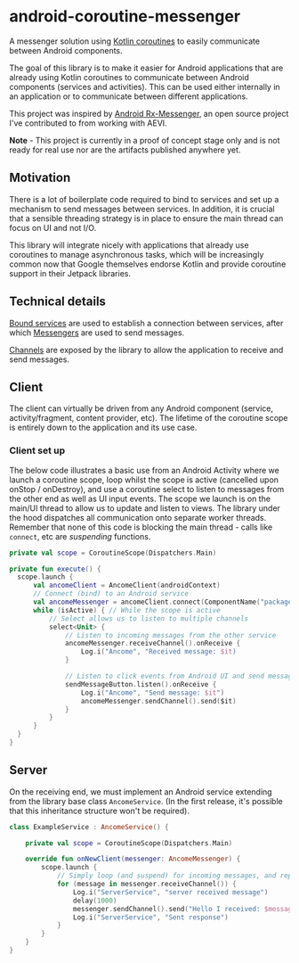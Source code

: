 # android-coroutine-messenger
A messenger solution using [Kotlin coroutines](https://kotlinlang.org/docs/reference/coroutines-overview.html) to easily communicate between Android components.

The goal of this library is to make it easier for Android applications that are already using Kotlin coroutines to communicate between Android components (services and activities). This can be used either internally in an application or to communicate between different applications.

This project was inspired by [Android Rx-Messenger](https://github.com/Aevi-UK/android-rxmessenger), an open source project I've contributed to from working with AEVI.

**Note** - This project is currently in a proof of concept stage only and is not ready for real use nor are the artifacts published anywhere yet.

## Motivation
There is a lot of boilerplate code required to bind to services and set up a mechanism to send messages between services. In addition, it is crucial that a sensible threading strategy is in place to ensure the main thread can focus on UI and not I/O.

This library will integrate nicely with applications that already use coroutines to manage asynchronous tasks, which will be increasingly common now that Google themselves endorse Kotlin and provide coroutine support in their Jetpack libraries.

## Technical details
[Bound services](https://developer.android.com/guide/components/bound-services) are used to establish a connection between services, after which [Messengers](https://developer.android.com/guide/components/bound-services#Messenger) are used to send messages.

[Channels](https://kotlinlang.org/docs/reference/coroutines/channels.html) are exposed by the library to allow the application to receive and send messages.

## Client

The client can virtually be driven from any Android component (service, activity/fragment, content provider, etc). The lifetime of the coroutine scope is entirely down to the application and its use case.

### Client set up

The below code illustrates a basic use from an Android Activity where we launch a coroutine scope, loop whilst the scope is active (cancelled upon onStop / onDestroy), and use a coroutine select to listen to messages from the other end as well as UI input events. The scope we launch is on the main/UI thread to allow us to update and listen to views. The library under the hood dispatches all communication onto separate worker threads. Remember that none of this code is blocking the main thread - calls like `connect`, etc are _suspending_ functions.

```kotlin
private val scope = CoroutineScope(Dispatchers.Main)

private fun execute() {
  scope.launch {
      val ancomeClient = AncomeClient(androidContext)
      // Connect (bind) to an Android service
      val ancomeMessenger = ancomeClient.connect(ComponentName("package", "service class"))
      while (isActive) { // While the scope is active
          // Select allows us to listen to multiple channels
          select<Unit> {
              // Listen to incoming messages from the other service
              ancomeMessenger.receiveChannel().onReceive {
                  Log.i("Ancome", "Received message: $it)
              }

              // Listen to click events from Android UI and send messages to the other service
              sendMessageButton.listen().onReceive {
                  Log.i("Ancome", "Send message: $it")
                  ancomeMessenger.sendChannel().send($it)
              }
          }
      }
  }
}
```

## Server
On the receiving end, we must implement an Android service extending from the library base class `AncomeService`. (In the first release, it's possible that this inheritance structure won't be required).

```kotlin
class ExampleService : AncomeService() {

    private val scope = CoroutineScope(Dispatchers.Main)

    override fun onNewClient(messenger: AncomeMessenger) {
        scope.launch {
            // Simply loop (and suspend) for incoming messages, and reply back after a 1 second delay
            for (message in messenger.receiveChannel()) {
                Log.i("ServerService", "server received message")
                delay(1000)
                messenger.sendChannel().send("Hello I received: $message")
                Log.i("ServerService", "Sent response")
            }
        }
    }
}

```
